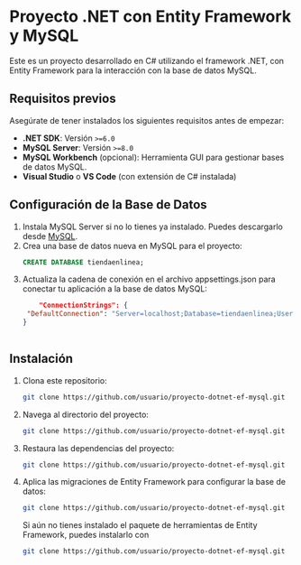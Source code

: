 # Proyecto .NET con Entity Framework y MySQL

Este es un proyecto desarrollado en C# utilizando el framework .NET, con Entity Framework para la interacción con la base de datos MySQL.

## Requisitos previos

Asegúrate de tener instalados los siguientes requisitos antes de empezar:

- **.NET SDK**: Versión `>=6.0`
- **MySQL Server**: Versión `>=8.0`
- **MySQL Workbench** (opcional): Herramienta GUI para gestionar bases de datos MySQL.
- **Visual Studio** o **VS Code** (con extensión de C# instalada)

## Configuración de la Base de Datos

1. Instala MySQL Server si no lo tienes ya instalado. Puedes descargarlo desde [MySQL](https://dev.mysql.com/downloads/mysql/).
2. Crea una base de datos nueva en MySQL para el proyecto:
   ```sql
   CREATE DATABASE tiendaenlinea;
   ```
3. Actualiza la cadena de conexión en el archivo appsettings.json para conectar tu aplicación a la base de datos MySQL:
   ```json
       "ConnectionStrings": {
    "DefaultConnection": "Server=localhost;Database=tiendaenlinea;User=root;Password=1234567890;"
   }
  
   ```
 ## Instalación

1. Clona este repositorio:
    ```bash
   git clone https://github.com/usuario/proyecto-dotnet-ef-mysql.git
   ```
2. Navega al directorio del proyecto:
    ```bash
   git clone https://github.com/usuario/proyecto-dotnet-ef-mysql.git
   ```
3. Restaura las dependencias del proyecto:
   ```bash
   git clone https://github.com/usuario/proyecto-dotnet-ef-mysql.git
   ```
4. Aplica las migraciones de Entity Framework para configurar la base de datos:
   ```bash
   git clone https://github.com/usuario/proyecto-dotnet-ef-mysql.git
   ```
   Si aún no tienes instalado el paquete de herramientas de Entity Framework, puedes instalarlo con
   ```bash
   git clone https://github.com/usuario/proyecto-dotnet-ef-mysql.git
   ```

   
   


   
